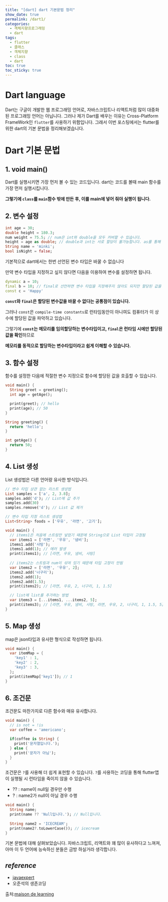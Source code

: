 ```yaml
---
title: "[dart] dart 기본문법 정리"
show_date: true
permalink: /dart1/
categories: 
  - 객체지향프로그래밍
  - dart
tags: 
  - flutter
  - 클래스
  - 객체지향
  - class
  - dart
toc: true
toc_sticky: true
---
```


# Dart language

Dart는 구글이 개발한 웹 프로그래밍 언어로, 자바스크립트나 리액트처럼 많이 대중화된 프로그래밍 언어는 아닙니다. 그러나 제가 Dart를 배우는 이유는 Cross-Platform FrameWork인 `flutter`를 사용하기 위함입니다. 그래서 이번 포스팅에서는 flutter를 위한 dart의 기본 문법을 정리해보겠습니다.

# Dart 기본 문법

## 1. void main()

Dart를 실행시키면 가장 먼저 볼 수 있는 코드입니다. dart는 코드를 볼때 main 함수를 가장 먼저 실행시킵니다.

**그렇기에 `class`를 `main`함수 밖에 만든 후, 이를 main에 넣어 줘야 실행이 됩니다.**



## 2. 변수 설정

```dart
int age = 30;
double height = 180.3;
num weight = 75.5; // num은 int와 double을 모두 커버할 수 있습니다.
height = age as double; // double과 int는 서로 할당이 불가능합니다. as를 통해 할당할 수 있습니다.
String name = 'minki';
bool isNight = false;
```

기본적으로 dart에서는 한번 선언된 변수 타입은 바꿀 수 없습니다 

만약 변수 타입을 지정하고 싶지 않다면 다음을 이용하여 변수를 설정하면 됩니다.

```dart
dynamic a = 10;
final b = 10; // final로 선언하면 변수 타입을 지정해주지 않아도 되지만 할당된 값을 바꾸지 못합니다.
const c = 'Happy'
```

**`const`와 `final`은 할당된 변수값을 바꿀 수 없다는 공통점이 있습니다.** 

그러나 `const`은 `compile-time constants`로 런타임동안이 아니여도 컴퓨터가 이 상수에 할당된 값을 파악하고 있습니다. 

그렇기에 **`const`는 메모리를 임의할당하는 변수타입이고, `final`은 런타임 시에만 할당된 값을 확인**하므로

 **메모리를 동적으로 할당하는 변수타입이라고 쉽게 이해할 수 있습니다.**

## 3. 함수 설정

함수를 설정한 다음에 적절한 변수 지정으로 함수에 할당된 값을 호출할 수 있습니다.

```dart
void main() {
  String greet = greeting();
  int age = getAge();

  print(greet); // hello
  print(age); // 50
}

String greeting() {
  return 'hello';
}

int getAge() {
  return 50;
}

```

## 4. List 생성

List 생성법은 다른 언어랑 유사한 방식입니다.

```dart
// 변수 타입 상관 없는 리스트 생성법
List samples = ['a', 2, 3.8];
samples.add('d'); // List에 값 추가
samples.add(30)
samples.remove('d'); // List 값 제거

// 변수 타입 지정 리스트 생성법
List<String> foods = ['우유', '라면', '고기'];

void main() {
  // items1은 처음에 스트링만 넣었기 때문에 String으로 List 타입이 고정됨
  var items1 = ['라면', '우유', '냄비'];
  items1.add('사탕');
  items1.add(1); // 에러 발생
  print(items1); // [라면, 우유, 냄비, 사탕]
  
  // items2는 스트링과 num이 섞여 있기 때문에 타입 고정이 안됨
  var items2 = ['라면', '우유', 2];
  items2.add('너구리');
  items2.add(1);
  items2.add(1.5);
  print(items2); // [라면, 우유, 2, 너구리, 1, 1.5]

  // list에 list를 추가하는 방법
  var items3 = [...items1, ...items2, 5];
  print(items3); // [라면, 우유, 냄비, 사탕, 라면, 우유, 2, 너구리, 1, 1.5, 5]
}
```

## 5. Map 생성

map은 json타입과 유사한 형식으로 작성하면 됩니다.

```dart
void main() {
  var itemMap = {
    'key1' : 1,
    'key2' : 2,
    'key3' : 3,
  };
  print(itemMap['key1']); // 1
}
```

## 6. 조건문

조건문도 마찬가지로 다른 함수와 매유 유사합니다.

```dart
void main() {
  // is not = !is
  var coffee = 'americano';

  if(coffee is String) {
    print('문자열입니다.');
  } else {
    print('문자가 아님');
  }
}
```

조건문은 `?`를 사용해 더 쉽게 표현할 수 있습니다. `?`를 사용하는 코딩을 통해 flutter앱이 실행될 시 런타임을 죽이지 않을 수 있습니다.

- ?? : name이 null일 경우만 수행
- ? : name2가 null이 아닐 경우 수행

```dart
void main() {
  String name;
  print(name ?? 'Null입니다.'); // Null입니다.
  
  String name2 = 'ICECREAM';
  print(name2?.toLowerCase()); // icecream
}
```

기본 문법에 대해 살펴보았습니다. 자바스크립트, 리액트와 꽤 많이 유사하다고 느껴져, 아마 이 두 언어에 능숙하신 분들은 금방 하실거라 생각합니다.



## *reference*

- [javaexpert](https://javaexpert.tistory.com/941)
- 오준석의 생존코딩

출처:[maison de learning](https://minkithub.github.io/2020/05/12/dart1/)

